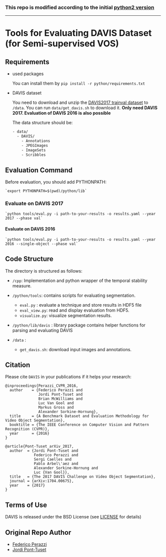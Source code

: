 ### This repo is modified according to the initial [python2 version](https://github.com/davisvideochallenge/davis-2017)
-----

# Tools for Evaluating DAVIS Dataset (for Semi-supervised VOS)

## Requirements
- used packages

  You can install them by `pip install -r python/requirements.txt`

- DAVIS dataset

  You need to download and unzip the [DAVIS2017 trainval dataset](https://data.vision.ee.ethz.ch/csergi/share/davis/DAVIS-2017-trainval-480p.zip) to `/data`.
  You can run `data/get_davis.sh` to download it.
  **Only need DAVIS 2017. Evaluation of DAVIS 2016 is also possible**

  The data structure should be:
  ```xml
  - data/
    - DAVIS/
      - Annotations
      - JPEGImages
      - ImageSets
      - Scribbles
  ```

## Evaluation Command
Before evaluation, you should add PYTHONPATH:

    `export PYTHONPATH=$(pwd)/python/lib`

### Evaluate on DAVIS 2017


    `python tools/eval.py -i path-to-your-results -o results.yaml --year 2017 --phase val`

#### Evaluate on DAVIS 2016

    `python tools/eval.py -i path-to-your-results -o results.yaml --year 2016 --single-object --phase val`



## Code Structure
The directory is structured as follows:

 * `/cpp`: Implementation and python wrapper of the temporal stability measure.

 * `/python/tools`: contains scripts for evaluating segmentation.
     - `eval.py` : evaluate a technique and store results in HDF5 file
     - `eval_view.py`: read and display evaluation from HDF5.
     - `visualize.py`: visualize segmentation results.

 * `/python/lib/davis`  : library package contains helper functions for parsing and evaluating DAVIS

 * `/data` :
     - `get_davis.sh`: download input images and annotations.


Citation
--------------

Please cite `DAVIS` in your publications if it helps your research:

    @inproceedings{Perazzi_CVPR_2016,
      author    = {Federico Perazzi and
                   Jordi Pont-Tuset and
                   Brian McWilliams and
                   Luc Van Gool and
                   Markus Gross and
                   Alexander Sorkine-Hornung},
      title     = {A Benchmark Dataset and Evaluation Methodology for Video Object Segmentation},
      booktitle = {The IEEE Conference on Computer Vision and Pattern Recognition (CVPR)},
      year      = {2016}
    }

    @article{Pont-Tuset_arXiv_2017,
      author  = {Jordi Pont-Tuset and
                 Federico Perazzi and
                 Sergi Caelles and
                 Pablo Arbel\'aez and
                 Alexander Sorkine-Hornung and
                 Luc {Van Gool}},
      title   = {The 2017 DAVIS Challenge on Video Object Segmentation},
      journal = {arXiv:1704.00675},
      year    = {2017}
    }


Terms of Use
--------------
DAVIS is released under the BSD License (see [LICENSE](LICENSE) for details)

Original Repo Author
------------------
- [Federico Perazzi](https://graphics.ethz.ch/~perazzif)
- [Jordi Pont-Tuset](http://jponttuset.github.io)


